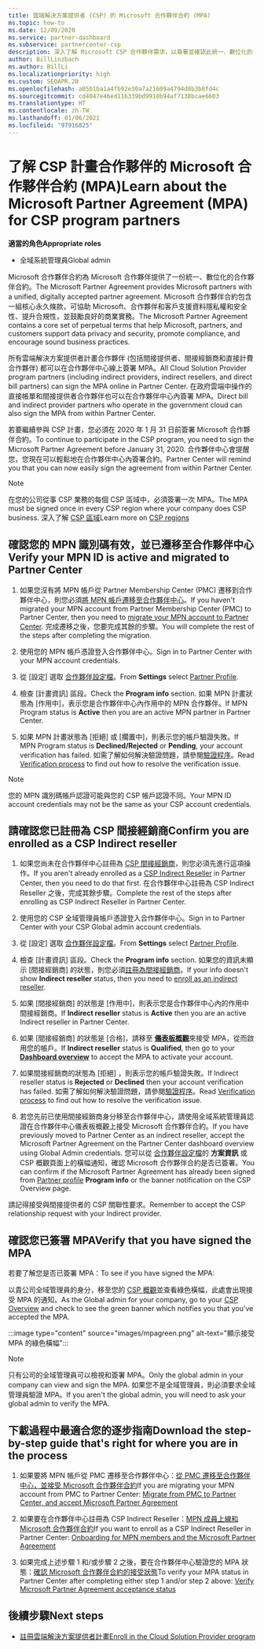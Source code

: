 ```yaml
---
title: 雲端解決方案提供者 (CSP) 的 Microsoft 合作夥伴合約 (MPA)
ms.topic: how-to
ms.date: 12/09/2020
ms.service: partner-dashboard
ms.subservice: partnercenter-csp
description: 深入了解 Microsoft CSP 合作夥伴需求，以簽署並確認此統一、數位化的 Microsoft 合作夥伴合約 (MPA)。
author: BillLinzbach
ms.author: BillLi
ms.localizationpriority: high
ms.custom: SEOAPR.20
ms.openlocfilehash: a05b1ba1a4fb92e30a7a21609a4794d8b3b8fd4c
ms.sourcegitcommit: cd4047e46ed116339bd9918b94af7138bcae6603
ms.translationtype: HT
ms.contentlocale: zh-TW
ms.lasthandoff: 01/06/2021
ms.locfileid: "97916825"
---
```

# <a name="learn-about-the-microsoft-partner-agreement-mpa-for-csp-program-partners"></a><span data-ttu-id="32a46-103">了解 CSP 計畫合作夥伴的 Microsoft 合作夥伴合約 (MPA)</span><span class="sxs-lookup"><span data-stu-id="32a46-103">Learn about the Microsoft Partner Agreement (MPA) for CSP program partners</span></span>

<span data-ttu-id="32a46-104">**適當的角色**</span><span class="sxs-lookup"><span data-stu-id="32a46-104">**Appropriate roles**</span></span>

- <span data-ttu-id="32a46-105">全域系統管理員</span><span class="sxs-lookup"><span data-stu-id="32a46-105">Global admin</span></span>

<span data-ttu-id="32a46-106">Microsoft 合作夥伴合約為 Microsoft 合作夥伴提供了一份統一、數位化的合作夥伴合約。</span><span class="sxs-lookup"><span data-stu-id="32a46-106">The Microsoft Partner Agreement provides Microsoft partners with a unified, digitally accepted partner agreement.</span></span> <span data-ttu-id="32a46-107">Microsoft 合作夥伴合約包含一組核心永久條款，可協助 Microsoft、合作夥伴和客戶支援資料隱私權和安全性、提升合規性，並鼓勵良好的商業實務。</span><span class="sxs-lookup"><span data-stu-id="32a46-107">The Microsoft Partner Agreement contains a core set of perpetual terms that help Microsoft, partners, and customers support data privacy and security, promote compliance, and encourage sound business practices.</span></span>

<span data-ttu-id="32a46-108">所有雲端解決方案提供者計畫合作夥伴 (包括間接提供者、間接經銷商和直接計費合作夥伴) 都可以在合作夥伴中心線上簽署 MPA。</span><span class="sxs-lookup"><span data-stu-id="32a46-108">All Cloud Solution Provider program partners (including indirect providers, indirect resellers, and direct bill partners) can sign the MPA online in Partner Center.</span></span> <span data-ttu-id="32a46-109">在政府雲端中操作的直接帳單和間接提供者合作夥伴也可以在合作夥伴中心內簽署 MPA。</span><span class="sxs-lookup"><span data-stu-id="32a46-109">Direct bill and indirect provider partners who operate in the government cloud can also sign the MPA from within Partner Center.</span></span>

<span data-ttu-id="32a46-110">若要繼續參與 CSP 計畫，您必須在 2020 年 1 月 31 日前簽署 Microsoft 合作夥伴合約。</span><span class="sxs-lookup"><span data-stu-id="32a46-110">To continue to participate in the CSP program, you need to sign the Microsoft Partner Agreement before January 31, 2020.</span></span> <span data-ttu-id="32a46-111">合作夥伴中心會提醒您，您現在可以輕鬆地在合作夥伴中心內簽署合約。</span><span class="sxs-lookup"><span data-stu-id="32a46-111">Partner Center will remind you that you can now easily sign the agreement from within Partner Center.</span></span>

>[!NOTE]
><span data-ttu-id="32a46-112">在您的公司從事 CSP 業務的每個 CSP 區域中，必須簽署一次 MPA。</span><span class="sxs-lookup"><span data-stu-id="32a46-112">The MPA must be signed once in every CSP region where your company does CSP business.</span></span> <span data-ttu-id="32a46-113">深入了解 [CSP 區域](regional-authorization-overview.md)</span><span class="sxs-lookup"><span data-stu-id="32a46-113">Learn more on [CSP regions](regional-authorization-overview.md)</span></span> 

## <a name="verify-your-mpn-id-is-active-and-migrated-to-partner-center"></a><span data-ttu-id="32a46-114">確認您的 MPN 識別碼有效，並已遷移至合作夥伴中心</span><span class="sxs-lookup"><span data-stu-id="32a46-114">Verify your MPN ID is active and migrated to Partner Center</span></span>

1. <span data-ttu-id="32a46-115">如果您沒有將 MPN 帳戶從 Partner Membership Center (PMC) 遷移到合作夥伴中心，則您必須[將 MPN 帳戶遷移至合作夥伴中心](move-pmc-pc-map.md)。</span><span class="sxs-lookup"><span data-stu-id="32a46-115">If you haven't migrated your MPN account from Partner Membership Center (PMC) to Partner Center, then you need to [migrate your MPN account to Partner Center](move-pmc-pc-map.md).</span></span> <span data-ttu-id="32a46-116">完成遷移之後，您要完成其餘的步驟。</span><span class="sxs-lookup"><span data-stu-id="32a46-116">You will complete the rest of the steps after completing the migration.</span></span> 

1. <span data-ttu-id="32a46-117">使用您的 MPN 帳戶憑證登入合作夥伴中心。</span><span class="sxs-lookup"><span data-stu-id="32a46-117">Sign in to Partner Center with your MPN account credentials.</span></span>
 
1. <span data-ttu-id="32a46-118">從 [設定] 選取 [合作夥伴設定檔](https://partner.microsoft.com/pcv/accountsettings/connectedpartnerprofile)。</span><span class="sxs-lookup"><span data-stu-id="32a46-118">From **Settings** select [Partner Profile](https://partner.microsoft.com/pcv/accountsettings/connectedpartnerprofile).</span></span>

1. <span data-ttu-id="32a46-119">檢查 [計畫資訊] 區段。</span><span class="sxs-lookup"><span data-stu-id="32a46-119">Check the **Program info** section.</span></span> <span data-ttu-id="32a46-120">如果 MPN 計畫狀態為 [作用中]，表示您是合作夥伴中心內作用中的 MPN 合作夥伴。</span><span class="sxs-lookup"><span data-stu-id="32a46-120">If MPN Program status is **Active** then you are an active MPN partner in Partner Center.</span></span>
 
1. <span data-ttu-id="32a46-121">如果 MPN 計畫狀態為 [拒絕] 或 [擱置中]，則表示您的帳戶驗證失敗。</span><span class="sxs-lookup"><span data-stu-id="32a46-121">If MPN Program status is **Declined/Rejected** or **Pending**, your account verification has failed.</span></span> <span data-ttu-id="32a46-122">如需了解如何解決驗證問題，請參閱[驗證程序](verification-responses.md)。</span><span class="sxs-lookup"><span data-stu-id="32a46-122">Read [Verification process](verification-responses.md) to find out how to resolve the verification issue.</span></span>



>[!NOTE]
><span data-ttu-id="32a46-123">您的 MPN 識別碼帳戶認證可能與您的 CSP 帳戶認證不同。</span><span class="sxs-lookup"><span data-stu-id="32a46-123">Your MPN ID account credentials may not be the same as your CSP account credentials.</span></span>

## <a name="confirm-you-are-enrolled-as-a-csp-indirect-reseller"></a><span data-ttu-id="32a46-124">請確認您已註冊為 CSP 間接經銷商</span><span class="sxs-lookup"><span data-stu-id="32a46-124">Confirm you are enrolled as a CSP Indirect reseller</span></span>

1. <span data-ttu-id="32a46-125">如果您尚未在合作夥伴中心註冊為 [CSP 間接經銷商](indirect-reseller-tasks-in-partner-center.md)，則您必須先進行這項操作。</span><span class="sxs-lookup"><span data-stu-id="32a46-125">If you aren't already enrolled as a [CSP Indirect Reseller](indirect-reseller-tasks-in-partner-center.md) in Partner Center, then you need to do that first.</span></span> <span data-ttu-id="32a46-126">在合作夥伴中心註冊為 CSP Indirect Reseller 之後，完成其餘步驟。</span><span class="sxs-lookup"><span data-stu-id="32a46-126">Complete the rest of the steps after enrolling as CSP Indirect Reseller in Partner Center.</span></span>

1. <span data-ttu-id="32a46-127">使用您的 CSP 全域管理員帳戶憑證登入合作夥伴中心。</span><span class="sxs-lookup"><span data-stu-id="32a46-127">Sign in to Partner Center with your CSP Global admin account credentials.</span></span>

1. <span data-ttu-id="32a46-128">從 [設定] 選取 [合作夥伴設定檔](https://partner.microsoft.com/pcv/accountsettings/partnerprofile)。</span><span class="sxs-lookup"><span data-stu-id="32a46-128">From **Settings** select [Partner Profile](https://partner.microsoft.com/pcv/accountsettings/partnerprofile).</span></span>

1. <span data-ttu-id="32a46-129">檢查 [計畫資訊] 區段。</span><span class="sxs-lookup"><span data-stu-id="32a46-129">Check the **Program info** section.</span></span> <span data-ttu-id="32a46-130">如果您的資訊未顯示 [間接經銷商] 的狀態，則您必須[註冊為間接經銷商](indirect-reseller-tasks-in-partner-center.md)。</span><span class="sxs-lookup"><span data-stu-id="32a46-130">If your info doesn't show **Indirect reseller** status, then you need to [enroll as an indirect reseller](indirect-reseller-tasks-in-partner-center.md).</span></span>

1. <span data-ttu-id="32a46-131">如果 [間接經銷商] 的狀態是 [作用中]，則表示您是合作夥伴中心內的作用中間接經銷商。</span><span class="sxs-lookup"><span data-stu-id="32a46-131">If  **Indirect reseller** status is **Active** then you are an active Indirect reseller in Partner Center.</span></span>
 
4. <span data-ttu-id="32a46-132">如果 [間接經銷商] 的狀態是 [合格]，請移至 [**儀表板概觀**](https://partner.microsoft.com/pcv/dashboard/overview)來接受 MPA，從而啟用您的帳戶。</span><span class="sxs-lookup"><span data-stu-id="32a46-132">If  **Indirect reseller** status is **Qualified**, then go to your [**Dashboard overview**](https://partner.microsoft.com/pcv/dashboard/overview) to accept the MPA to activate your account.</span></span>
 
1. <span data-ttu-id="32a46-133">如果間接經銷商的狀態為 [拒絕] ，則表示您的帳戶驗證失敗。</span><span class="sxs-lookup"><span data-stu-id="32a46-133">If Indirect reseller status is **Rejected** or **Declined** then your account verification has failed.</span></span> <span data-ttu-id="32a46-134">如需了解如何解決驗證問題，請參閱[驗證程序](verification-responses.md)。</span><span class="sxs-lookup"><span data-stu-id="32a46-134">Read [Verification process](verification-responses.md) to find out how to resolve the verification issue.</span></span>

1. <span data-ttu-id="32a46-135">若您先前已使用間接經銷商身分移至合作夥伴中心，請使用全域系統管理員認證在合作夥伴中心儀表板概觀上接受 Microsoft 合作夥伴合約。</span><span class="sxs-lookup"><span data-stu-id="32a46-135">If you have previously moved to Partner Center as an indirect reseller, accept the Microsoft Partner Agreement on the Partner Center dashboard overview using Global Admin credentials.</span></span> <span data-ttu-id="32a46-136">您可以從 [合作夥伴設定檔](https://partner.microsoft.com/pcv/accountsettings/partnerprofile)的 **方案資訊** 或 CSP 概觀頁面上的橫幅通知，確認 Microsoft 合作夥伴合約是否已簽署。</span><span class="sxs-lookup"><span data-stu-id="32a46-136">You can confirm if the Microsoft Partner Agreement has already been signed from [Partner profile](https://partner.microsoft.com/pcv/accountsettings/partnerprofile) **Program info** or the banner notification on the CSP Overview page.</span></span>

<span data-ttu-id="32a46-137">請記得接受與間接提供者的 CSP 關聯性要求。</span><span class="sxs-lookup"><span data-stu-id="32a46-137">Remember to accept the CSP relationship request with your Indirect provider.</span></span>

## <a name="verify-that-you-have-signed-the-mpa"></a><span data-ttu-id="32a46-138">確認您已簽署 MPA</span><span class="sxs-lookup"><span data-stu-id="32a46-138">Verify that you have signed the MPA</span></span>

<span data-ttu-id="32a46-139">若要了解您是否已簽署 MPA：</span><span class="sxs-lookup"><span data-stu-id="32a46-139">To see if you have signed the MPA:</span></span>

 <span data-ttu-id="32a46-140">以貴公司全域管理員的身分，移至您的 [CSP 概觀](https://partner.microsoft.com/pcv/dashboard/overview)並查看綠色橫幅，此處會出現接受 MPA 的通知。</span><span class="sxs-lookup"><span data-stu-id="32a46-140">As the Global admin for your company, go to your [CSP Overview](https://partner.microsoft.com/pcv/dashboard/overview) and check to see the green banner which notifies you that you've accepted the MPA.</span></span>

 
:::image type="content" source="images/mpagreen.png" alt-text="顯示接受 MPA 的綠色橫幅":::

>[!NOTE]
><span data-ttu-id="32a46-142">只有公司的全域管理員可以檢視和簽署 MPA。</span><span class="sxs-lookup"><span data-stu-id="32a46-142">Only the global admin in your company can view and sign the MPA.</span></span> <span data-ttu-id="32a46-143">如果您不是全域管理員，則必須要求全域管理員驗證 MPA。</span><span class="sxs-lookup"><span data-stu-id="32a46-143">If you aren't the global admin, you will need to ask your global admin to verify the MPA.</span></span>


## <a name="download-the-step-by-step-guide-thats-right-for-where-you-are-in-the-process"></a><span data-ttu-id="32a46-144">下載過程中最適合您的逐步指南</span><span class="sxs-lookup"><span data-stu-id="32a46-144">Download the step-by-step guide that's right for where you are in the process</span></span>

1. <span data-ttu-id="32a46-145">如果要將 MPN 帳戶從 PMC 遷移至合作夥伴中心：[從 PMC 遷移至合作夥伴中心，並接受 Microsoft 合作夥伴合約](https://assetsprod.microsoft.com/mpn/migrate-pmc-pc-mpa-guide.pptx)</span><span class="sxs-lookup"><span data-stu-id="32a46-145">If you are migrating your MPN account from PMC to Partner Center: [Migrate from PMC to Partner Center, and accept Microsoft Partner Agreement](https://assetsprod.microsoft.com/mpn/migrate-pmc-pc-mpa-guide.pptx)</span></span>

2. <span data-ttu-id="32a46-146">如果要在合作夥伴中心註冊為 CSP Indirect Reseller：[MPN 成員上線和 Microsoft 合作夥伴合約](https://assetsprod.microsoft.com/mpn/onboard-pc-csp-mpn-mpa-guide.pptx)</span><span class="sxs-lookup"><span data-stu-id="32a46-146">If you want to enroll as a CSP Indirect Reseller in Partner Center: [Onboarding for MPN members and the Microsoft Partner Agreement](https://assetsprod.microsoft.com/mpn/onboard-pc-csp-mpn-mpa-guide.pptx)</span></span>

3. <span data-ttu-id="32a46-147">如果完成上述步驟 1 和/或步驟 2 之後，要在合作夥伴中心驗證您的 MPA 狀態：[確認 Microsoft 合作夥伴合約的接受狀態](https://assetsprod.microsoft.com/mpn/verify-mpa-acceptance-status.pptx)</span><span class="sxs-lookup"><span data-stu-id="32a46-147">To verify your MPA status in Partner Center after completing either step 1 and/or step 2 above: [Verify Microsoft Partner Agreement acceptance status](https://assetsprod.microsoft.com/mpn/verify-mpa-acceptance-status.pptx)</span></span>
 
## <a name="next-steps"></a><span data-ttu-id="32a46-148">後續步驟</span><span class="sxs-lookup"><span data-stu-id="32a46-148">Next steps</span></span>

- [<span data-ttu-id="32a46-149">註冊雲端解決方案提供者計畫</span><span class="sxs-lookup"><span data-stu-id="32a46-149">Enroll in the Cloud Solution Provider program</span></span>](enrolling-in-the-csp-program.md)
